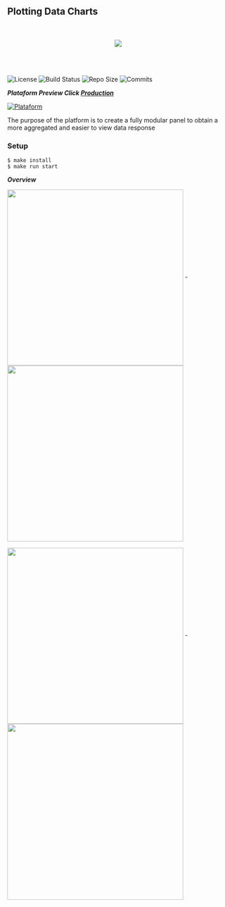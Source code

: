 ## Plotting Data Charts
<p align="center">
<br><br/>
<img align="center" src="https://i.imgur.com/PRraN1A.png">
<br><br/>
<br><br/>
</p>


![License](http://img.shields.io/:license-mit-blue.svg)
![Build Status](http://img.shields.io/travis/badges/badgerbadgerbadger.svg?style=flat-square)
![Repo Size](https://img.shields.io/github/repo-size/CRCunha/dashboard)
![Commits](https://img.shields.io/github/commit-activity/m/CRCunha/dashboard)



***Plataform Preview Click <a href="https://cris-dash.netlify.app/">Production</a>***

[![Plataform](https://i.imgur.com/SsjsMiN.png)]()

The purpose of the platform is to create a fully modular panel to obtain a more aggregated and easier to view data response

### Setup

```shell
$ make install
$ make run start
```

***Overview***

<img align="center" src="https://i.imgur.com/L9kTj42.png" width="400"> - 
<img align="center" src="https://i.imgur.com/oIKgerm.png" width="400">

<img align="center" src="https://i.imgur.com/t35qaKl.png" width="400"> - 
<img align="center" src="https://i.imgur.com/Mm8tzU7.png" width="400">

